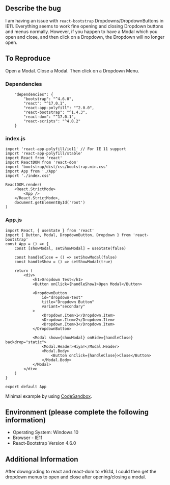 ## Describe the bug

I am having an issue with `react-bootstrap` Dropdowns/DropdownButtons in IE11. Everything seems to work fine opening and closing Dropdown buttons and menus normally. However, if you happen to have a Modal which you open and close, and then click on a Dropdown, the Dropdown will no longer open.

## To Reproduce

Open a Modal. Close a Modal. Then click on a Dropdown Menu.

### Dependencies

```
	"dependencies": {
		"bootstrap": "^4.6.0",
		"react": "^17.0.1",
		"react-app-polyfill": "^2.0.0",
		"react-bootstrap": "^1.4.3",
		"react-dom": "^17.0.1",
		"react-scripts": "^4.0.2"
	}
```

### index.js

```
import 'react-app-polyfill/ie11' // For IE 11 support
import 'react-app-polyfill/stable'
import React from 'react'
import ReactDOM from 'react-dom'
import 'bootstrap/dist/css/bootstrap.min.css'
import App from './App'
import './index.css'

ReactDOM.render(
	<React.StrictMode>
		<App />
	</React.StrictMode>,
	document.getElementById('root')
)
```

### App.js

```
import React, { useState } from 'react'
import { Button, Modal, DropdownButton, Dropdown } from 'react-bootstrap'
const App = () => {
	const [showModal, setShowModal] = useState(false)

	const handleClose = () => setShowModal(false)
	const handleShow = () => setShowModal(true)

	return (
		<div>
			<h1>Dropdown Test</h1>
			<Button onClick={handleShow}>Open Modal</Button>

			<DropdownButton
				id="dropdown-test"
				title="Dropdown Button"
				variant="secondary"
			>
				<Dropdown.Item>1</Dropdown.Item>
				<Dropdown.Item>2</Dropdown.Item>
				<Dropdown.Item>3</Dropdown.Item>
			</DropdownButton>

			<Modal show={showModal} onHide={handleClose} backdrop="static">
				<Modal.Header>Hiya!</Modal.Header>
				<Modal.Body>
					<Button onClick={handleClose}>Close</Button>
				</Modal.Body>
			</Modal>
		</div>
	)
}

export default App
```

Minimal example by using [CodeSandbox](https://codesandbox.io/s/github/react-bootstrap/code-sandbox-examples/tree/master/basic).

## Environment (please complete the following information)

- Operating System: Windows 10
- Browser - IE11
- React-Bootstrap Version 4.6.0

## Additional Information

After downgrading to react and react-dom to v16.14, I could then get the dropdown menus to open and close after opening/closing a modal.
